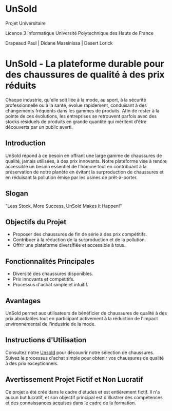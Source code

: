 # UnSold
Projet Universitaire

Licence 3 Informatique Université Polytechnique des Hauts de France

Drapeaud Paul | Didane Massinissa | Desert Lorick 

# UnSold - La plateforme durable pour des chaussures de qualité à des prix réduits

Chaque industrie, qu'elle soit liée à la mode, au sport, à la sécurité professionnelle ou à la santé, évolue rapidement, conduisant à des changements fréquents dans les gammes de produits. Afin de rester à la pointe de ces évolutions, les entreprises se retrouvent parfois avec des stocks résiduels de produits en grande quantité qui méritent d'être découverts par un public averti.

## Introduction

UnSold répond à ce besoin en offrant une large gamme de chaussures de qualité, jamais utilisées, à des prix innovants. Notre plateforme vise à rendre accessible un besoin essentiel de l'homme tout en contribuant à la préservation de notre planète en évitant la surproduction de chaussures et en réduisant la pollution émise par les usines de prêt-à-porter.

## Slogan
"Less Stock, More Success, UnSold Makes It Happen!"

## Objectifs du Projet

- Proposer des chaussures de fin de série à des prix compétitifs.
- Contribuer à la réduction de la surproduction et de la pollution.
- Offrir une plateforme diversifiée et accessible à tous.

## Fonctionnalités Principales

- Diversité des chaussures disponibles.
- Prix innovants et compétitifs.
- Processus d'achat simple et intuitif.

## Avantages

UnSold permet aux utilisateurs de bénéficier de chaussures de qualité à des prix abordables tout en participant activement à la réduction de l'impact environnemental de l'industrie de la mode.

## Instructions d'Utilisation

Consultez notre [Unsold](https://unslod.000webhostapp.com/) pour découvrir notre sélection de chaussures. Suivez le processus d'achat simple pour obtenir vos chaussures de qualité à des prix exceptionnels.


## Avertissement Projet Fictif et Non Lucratif

Ce projet a été créé dans le cadre d'études et est entièrement fictif. Il n'a aucun but lucratif, et son objectif principal est d'illustrer des compétences et des connaissances acquises dans le cadre de la formation.

